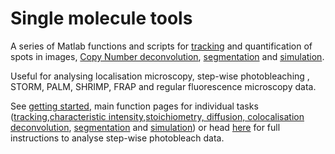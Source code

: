 # Single molecule tools

A series of Matlab functions and scripts for [tracking](tracking.md) and quantification of spots in images, [Copy Number deconvolution](deconvolution.md), [segmentation](segmentation.md) and [simulation](simulation.md).

Useful for analysing localisation microscopy, step-wise photobleaching  , STORM, PALM, SHRIMP, FRAP and regular fluorescence microscopy data.

See [getting started](gettingStarted.md), main function pages for individual tasks ([tracking](tracking.md),[characteristic intensity](characteristicIntensity.md),[stoichiometry, diffusion, colocalisation](trackAnalysis.md) [deconvolution](deconvolution.md), [segmentation](segmentation.md) and [simulation](simulation.md)) or head [here](fullGuide.md) for full instructions to analyse step-wise photobleach data.
